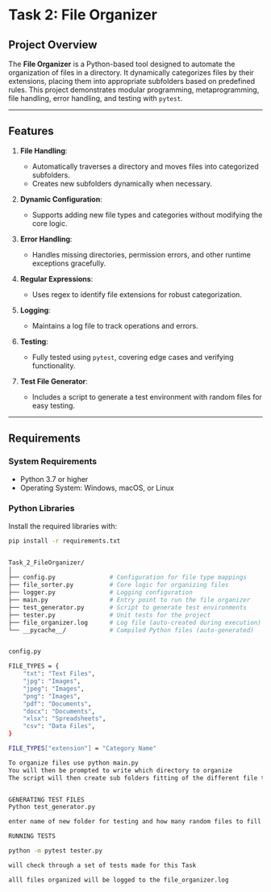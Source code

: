 # Task 2: File Organizer

## Project Overview

The **File Organizer** is a Python-based tool designed to automate the organization of files in a directory. It dynamically categorizes files by their extensions, placing them into appropriate subfolders based on predefined rules. This project demonstrates modular programming, metaprogramming, file handling, error handling, and testing with `pytest`.

---

## Features

1. **File Handling**:
   - Automatically traverses a directory and moves files into categorized subfolders.
   - Creates new subfolders dynamically when necessary.

2. **Dynamic Configuration**:
   - Supports adding new file types and categories without modifying the core logic.

3. **Error Handling**:
   - Handles missing directories, permission errors, and other runtime exceptions gracefully.

4. **Regular Expressions**:
   - Uses regex to identify file extensions for robust categorization.

5. **Logging**:
   - Maintains a log file to track operations and errors.

6. **Testing**:
   - Fully tested using `pytest`, covering edge cases and verifying functionality.

7. **Test File Generator**:
   - Includes a script to generate a test environment with random files for easy testing.

---

## Requirements

### System Requirements
- Python 3.7 or higher
- Operating System: Windows, macOS, or Linux

### Python Libraries
Install the required libraries with:
```bash
pip install -r requirements.txt


Task_2_FileOrganizer/
│
├── config.py               # Configuration for file type mappings
├── file_sorter.py          # Core logic for organizing files
├── logger.py               # Logging configuration
├── main.py                 # Entry point to run the file organizer
├── test_generator.py       # Script to generate test environments
├── tester.py               # Unit tests for the project
├── file_organizer.log      # Log file (auto-created during execution)
└── __pycache__/            # Compiled Python files (auto-generated)


config.py

FILE_TYPES = {
    "txt": "Text Files",
    "jpg": "Images",
    "jpeg": "Images",
    "png": "Images",
    "pdf": "Documents",
    "docx": "Documents",
    "xlsx": "Spreadsheets",
    "csv": "Data Files",
}

FILE_TYPES["extension"] = "Category Name"

To organize files use python main.py 
You will then be prompted to write which directory to organize
The script will then create sub folders fitting of the different file types


GENERATING TEST FILES 
Python test_generator.py 

enter name of new folder for testing and how many random files to fill it with

RUNNING TESTS 

python -m pytest tester.py

will check through a set of tests made for this Task

alll files organized will be logged to the file_organizer.log